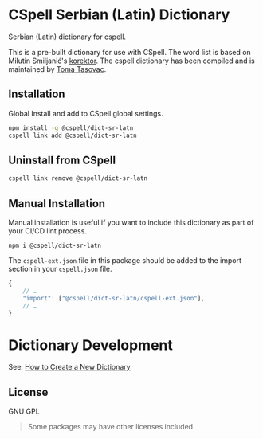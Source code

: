 # CSpell Serbian (Latin) Dictionary

Serbian (Latin) dictionary for cspell.

This is a pre-built dictionary for use with CSpell. The word list is based on
Milutin Smiljanić's [korektor](https://github.com/msmiljan/korektor). The cspell
dictionary has been compiled and is maintained by [Toma Tasovac](https://github.com/ttasovac).

## Installation

Global Install and add to CSpell global settings.

```sh
npm install -g @cspell/dict-sr-latn
cspell link add @cspell/dict-sr-latn
```

## Uninstall from CSpell

```sh
cspell link remove @cspell/dict-sr-latn
```

## Manual Installation

Manual installation is useful if you want to include this dictionary as part of your CI/CD lint process.

```
npm i @cspell/dict-sr-latn
```

The `cspell-ext.json` file in this package should be added to the import section in your `cspell.json` file.

```javascript
{
    // …
    "import": ["@cspell/dict-sr-latn/cspell-ext.json"],
    // …
}
```

# Dictionary Development

See: [How to Create a New Dictionary](https://github.com/streetsidesoftware/cspell-dicts#how-to-create-a-new-dictionary)

## License

GNU GPL

> Some packages may have other licenses included.

<!--- cspell:words  Milutin Smiljanić Smiljanić's korektor Toma Tasovac --->
